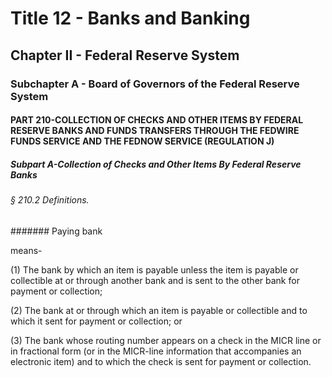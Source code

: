 
# Title 12 - Banks and Banking
## Chapter II - Federal Reserve System
### Subchapter A - Board of Governors of the Federal Reserve System
#### PART 210-COLLECTION OF CHECKS AND OTHER ITEMS BY FEDERAL RESERVE BANKS AND FUNDS TRANSFERS THROUGH THE FEDWIRE FUNDS SERVICE AND THE FEDNOW SERVICE (REGULATION J)
##### Subpart A-Collection of Checks and Other Items By Federal Reserve Banks
###### § 210.2 Definitions.
####### Paying bank

means-

(1) The bank by which an item is payable unless the item is payable or collectible at or through another bank and is sent to the other bank for payment or collection;

(2) The bank at or through which an item is payable or collectible and to which it sent for payment or collection; or

(3) The bank whose routing number appears on a check in the MICR line or in fractional form (or in the MICR-line information that accompanies an electronic item) and to which the check is sent for payment or collection.
